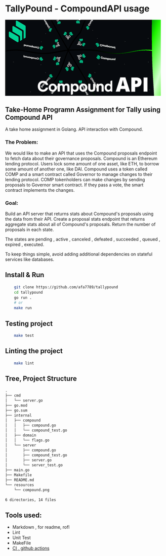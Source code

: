 # TallyPound - CompoundAPI usage
![!Theme Image](resources/compound.png)

## Take-Home Programn Assignment for Tally using Compound API

A take home assignment in Golang.
API interaction with Compound.

### The Problem: 

We would like to make an API that uses the Compound proposals endpoint to fetch data
about their governance proposals.
Compound is an Ethereum lending protocol. Users lock some amount of one asset, like
ETH, to borrow some amount of another one, like DAI. Compound uses a token called
COMP and a smart contract called Governor to manage changes to their lending
protocol. COMP tokenholders can make changes by sending proposals to Governor
smart contract. If they pass a vote, the smart contract implements the changes.

### Goal: 

Build an API server that returns stats about Compound's proposals using the data from their API. 
Create a proposal stats endpoint that returns aggregate stats about all of Compound's proposals.
Return the number of proposals in each state. 

The states are pending , active , canceled , defeated , succeeded , queued , expired , executed.

To keep things simple, avoid adding additional dependencies on stateful services like
databases.

## Install & Run

```sh
    git clone https://github.com/afa7789/tallypound
    cd tallypound
    go run .
    # or
    make run
```

## Testing project

``` sh
    make test
```

## Linting the project

``` sh
    make lint
```


## Tree, Project Structure

```
.
├── cmd
│   └── server.go
├── go.mod
├── go.sum
├── internal 
│   ├── compound
│   │   ├── compound.go
│   │   └── compound_test.go
│   ├── domain
│   │   └── flags.go
│   └── server
│       ├── compound.go
│       ├── compound_test.go
│       ├── server.go
│       └── server_test.go
├── main.go
├── Makefile
├── README.md
└── resources
    └── compound.png

6 directories, 14 files
```

## Tools used:

- Markdown , for readme, rofl
- Lint
- Unit Test 
- MakeFile
- [CI , github actions](https://github.com/afa7789/tallypound/actions)
